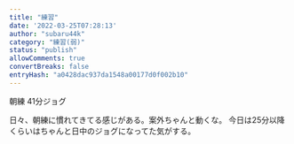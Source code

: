 ```yaml
---
title: "練習"
date: '2022-03-25T07:28:13'
author: "subaru44k"
category: "練習(弱)"
status: "publish"
allowComments: true
convertBreaks: false
entryHash: "a0428dac937da1548a00177d0f002b10"
---
```

朝練
41分ジョグ

日々、朝練に慣れてきてる感じがある。案外ちゃんと動くな。
今日は25分以降くらいはちゃんと日中のジョグになってた気がする。
